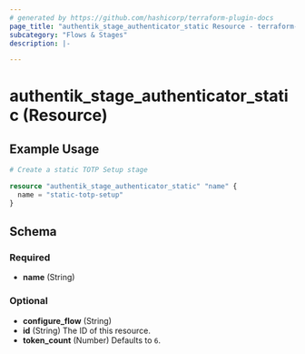 ```yaml
---
# generated by https://github.com/hashicorp/terraform-plugin-docs
page_title: "authentik_stage_authenticator_static Resource - terraform-provider-authentik"
subcategory: "Flows & Stages"
description: |-

---
```


# authentik_stage_authenticator_static (Resource)



## Example Usage

```terraform
# Create a static TOTP Setup stage

resource "authentik_stage_authenticator_static" "name" {
  name = "static-totp-setup"
}
```

<!-- schema generated by tfplugindocs -->
## Schema

### Required

- **name** (String)

### Optional

- **configure_flow** (String)
- **id** (String) The ID of this resource.
- **token_count** (Number) Defaults to `6`.


